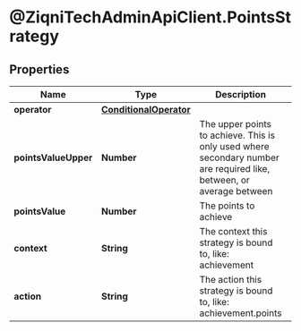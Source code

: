 # @ZiqniTechAdminApiClient.PointsStrategy

## Properties

Name | Type | Description | Notes
------------ | ------------- | ------------- | -------------
**operator** | [**ConditionalOperator**](ConditionalOperator.md) |  | 
**pointsValueUpper** | **Number** | The upper points to achieve. This is only used where secondary number are required like, between, or average between | [optional] 
**pointsValue** | **Number** | The points to achieve | [optional] 
**context** | **String** | The context this strategy is bound to, like: achievement | 
**action** | **String** | The action this strategy is bound to, like: achievement.points | 


